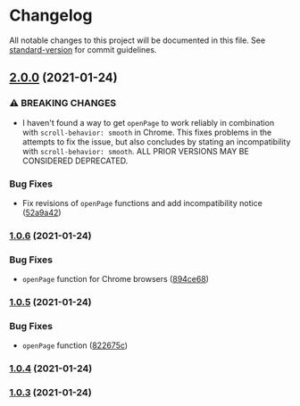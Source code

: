 # Changelog

All notable changes to this project will be documented in this file. See [standard-version](https://github.com/conventional-changelog/standard-version) for commit guidelines.

## [2.0.0](https://github.com/fliegwerk/search-popup/compare/v1.0.6...v2.0.0) (2021-01-24)


### ⚠ BREAKING CHANGES

* I haven't found a way to get `openPage` to work reliably in combination with `scroll-behavior: smooth` in Chrome. This fixes problems in the attempts to fix the issue, but also concludes by stating an incompatibility with `scroll-behavior: smooth`. ALL PRIOR VERSIONS MAY BE CONSIDERED DEPRECATED.

### Bug Fixes

* Fix revisions of `openPage` functions and add incompatibility notice ([52a9a42](https://github.com/fliegwerk/search-popup/commit/52a9a42aa68c7d1522450226c228ae716a3456f4))

### [1.0.6](https://github.com/fliegwerk/search-popup/compare/v1.0.5...v1.0.6) (2021-01-24)


### Bug Fixes

* `openPage` function for Chrome browsers ([894ce68](https://github.com/fliegwerk/search-popup/commit/894ce68cf17bf9c8d4f478bd433969f7bc6afd79))

### [1.0.5](https://github.com/fliegwerk/search-popup/compare/v1.0.4...v1.0.5) (2021-01-24)


### Bug Fixes

* `openPage` function ([822675c](https://github.com/fliegwerk/search-popup/commit/822675c1b2ddbd3031d7d84fcd63ab855657a304))

### [1.0.4](https://github.com/fliegwerk/search-popup/compare/v1.0.3...v1.0.4) (2021-01-24)

### [1.0.3](https://github.com/fliegwerk/search-popup/compare/v1.0.2...v1.0.3) (2021-01-24)
